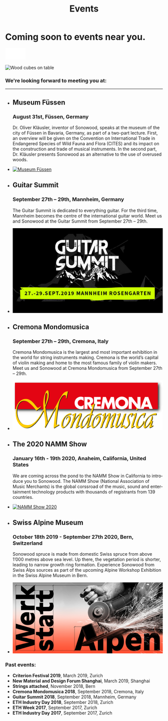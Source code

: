 ﻿---
lang: en
title: 'Events'
order: 6
---

<div class="full-width-kenburns">
<div class="wrap-bg-image">

# Coming soon to events near you.

![arrow down](/assets/images/arrow-d-white.svg)

</div>
<img srcset="/assets/images/event_cover_cubestower_2x.jpg"
     src="/assets/images/event_cover_cubestower.jpg" alt="Wood cubes on table">
</div>

<div class="full-width">
<div class="wrap -cols2">

### We're looking forward to meeting you at:

---
- ## Museum Füssen

  ### August 31st, Füssen, Germany

  Dr. Oliver Kläusler, inventor of Sonowood, speaks at the museum of the city of Füssen in Bavaria, Germany, as part of a two-part lecture. First, an overview will be given on the Convention on International Trade in Endangered Species of Wild Fauna and Flora (CITES) and its impact on the construction and trade of musical instruments. In the second part, Dr. Kläusler presents Sonowood as an alternative to the use of overused woods.



- <a href="https://www.stadt-fuessen.de/museum.html" target="_blank">![Museum Füssen](/assets/images/Füssen.png)</a>

- ## Guitar Summit

  ### September 27th – 29th, Mannheim, Germany

  The Guitar Summit is dedicated to everything guitar. For the third time, Mannheim becomes the centre of the international guitar world. Meet us and Sonowood at the Guitar Summit from September 27th – 29th.

- <a href="https://www.guitarsummit.de" target="_blank">![Guitar Summit 2019](/assets/images/event_201909_guitarsummit.jpg)</a>

- ## Cremona Mondomusica
  ### September 27th – 29th, Cremona, Italy

  Cremona Mondomusica is the largest and most important exhibition in the world for string instruments making. Cremona is the world’s capital of violin making and home to the most famous family of violin makers. Meet us and Sonowood at Cremona Mondomusica from September 27th – 29th.

- <a href="http://www.cremonamusica.com" target="_blank">![Cremona 2019](/assets/images/event_201909_cremona.png)</a>

- ## The 2020 NAMM Show
  ### January 16th - 19th 2020, Anaheim, California, United States

   We are coming across the pond to the NAMM Show in California to introduce you to Sonowood. The NAMM Show (National Association of Music Merchants) is the global corssroad of the music, sound and entertainment technology products with thousands of registrants from 139 countries.

- <a href="https://www.namm.org/thenammshow/2020/attend/" target="_blank">![NAMM Show 2020](/assets/images/event_namm2020.jpg)</a>

- ## Swiss Alpine Museum
  ### October 18th 2019 - September 27th 2020, Bern, Switzerland

  Sonowood spruce is made from domestic Swiss spruce from above 1’000 metres above sea level. Up there, the vegetation period is shorter, leading to narrow growth ring formation. Experience Sonowood from Swiss Alps sources as part of the upcoming Alpine Workshop Exhibition in the Swiss Alpine Museum in Bern.

- <a href="https://www.alpinesmuseum.ch/en/exhibitions/annual-programme" target="_blank">![Alpines Museum](/assets/images/AlpinesMuseum.jpg)</a>

</div>
</div>


<div class="full-width-grey">
<div class="wrap -center">

### Past events:

  - **Criterion Festival 2019**, March 2019, Zurich
  - **New Material and Design Forum Shanghai**, March 2019, Shanghai
  - **Strings attached**, November 2018, Bern
  - **Cremona Mondomusica 2018**, September 2018, Cremona, Italy
  - **Guitar Summit 2018**, September 2018, Mannheim, Germany
  - **ETH Industry Day 2018**, September 2018, Zurich
  - **ETH Week 2017**, September 2017, Zurich
  - **ETH Industry Day 2017**, September 2017, Zurich

</div>
</div>
